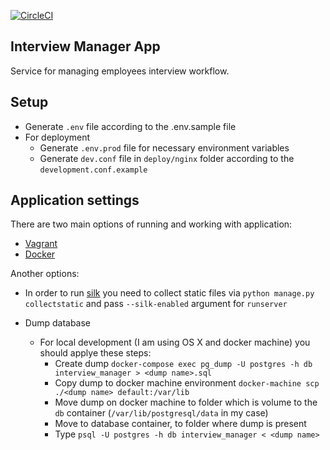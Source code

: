 [![CircleCI](https://circleci.com/gh/vsokoltsov/Interview360Server.svg?style=svg)](https://circleci.com/gh/vsokoltsov/Interview360Server)

## Interview Manager App

Service for managing employees interview workflow.

## Setup

* Generate `.env` file according to the .env.sample file
* For deployment
  * Generate `.env.prod` file for necessary environment variables
  * Generate `dev.conf` file in `deploy/nginx` folder according to the `development.conf.example`

## Application settings

There are two main options of running and working with application:

* [Vagrant](./docs/VAGRANT.md)
* [Docker](./docs/DOCKER.md)

Another options:

* In order to run [silk](https://github.com/jazzband/django-silk) you need to collect
static files via `python manage.py collectstatic` and pass `--silk-enabled` argument for
`runserver`

* Dump database
  * For local development (I am using OS X and docker machine) you should applye these steps:
    * Create dump `docker-compose exec pg_dump -U postgres -h db interview_manager > <dump name>.sql`
    * Copy dump to docker machine environment `docker-machine scp ./<dump name> default:/var/lib`
    * Move dump on docker machine to folder which is volume to the `db` container
      (`/var/lib/postgresql/data` in my case)
    * Move to database container, to folder where dump is present
    * Type `psql -U postgres -h db interview_manager < <dump name>`
